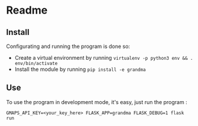 <!-- README.md --- 
;; 
;; Filename: README.md
;; Author: Louise <louise>
;; Created: Sat Apr 18 18:42:21 2020 (+0200)
;; Last-Updated: Sun Apr 19 02:48:45 2020 (+0200)
;;           By: Louise <louise>
 -->
# Readme

## Install

Configurating and running the program is done so: 

 - Create a virtual environment by running `virtualenv -p python3 env && . env/bin/activate`
 - Install the module by running `pip install -e grandma`

## Use

To use the program in development mode, it's easy, just run the program :

	GMAPS_API_KEY=<your_key_here> FLASK_APP=grandma FLASK_DEBUG=1 flask run
